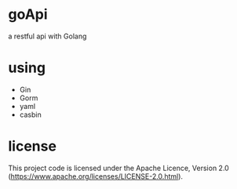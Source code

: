 # goApi
a restful api with Golang

# using
- Gin
- Gorm
- yaml
- casbin

# license
This project code is licensed under the Apache Licence, Version 2.0 (https://www.apache.org/licenses/LICENSE-2.0.html).

